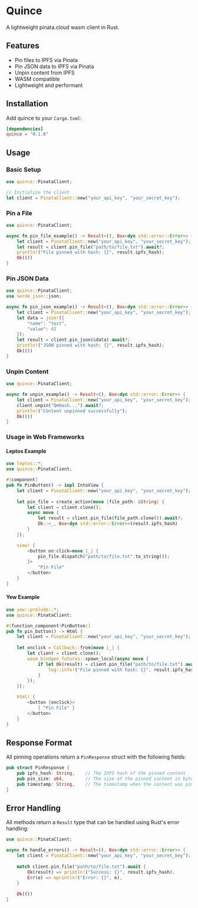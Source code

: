 # Quince

A lightweight pinata.cloud wasm client in Rust.

## Features

- Pin files to IPFS via Pinata
- Pin JSON data to IPFS via Pinata
- Unpin content from IPFS
- WASM compatible
- Lightweight and performant

## Installation

Add quince to your `Cargo.toml`:

```toml
[dependencies]
quince = "0.1.0"
```

## Usage

### Basic Setup

```rust
use quince::PinataClient;

// Initialize the client
let client = PinataClient::new("your_api_key", "your_secret_key");
```

### Pin a File

```rust
use quince::PinataClient;

async fn pin_file_example() -> Result<(), Box<dyn std::error::Error>> {
    let client = PinataClient::new("your_api_key", "your_secret_key");
    let result = client.pin_file("path/to/file.txt").await?;
    println!("File pinned with hash: {}", result.ipfs_hash);
    Ok(())
}
```

### Pin JSON Data

```rust
use quince::PinataClient;
use serde_json::json;

async fn pin_json_example() -> Result<(), Box<dyn std::error::Error>> {
    let client = PinataClient::new("your_api_key", "your_secret_key");
    let data = json!({
        "name": "test",
        "value": 42
    });
    let result = client.pin_json(&data).await?;
    println!("JSON pinned with hash: {}", result.ipfs_hash);
    Ok(())
}
```

### Unpin Content

```rust
use quince::PinataClient;

async fn unpin_example() -> Result<(), Box<dyn std::error::Error>> {
    let client = PinataClient::new("your_api_key", "your_secret_key");
    client.unpin("QmHash...").await?;
    println!("Content unpinned successfully");
    Ok(())
}
```

### Usage in Web Frameworks

#### Leptos Example

```rust
use leptos::*;
use quince::PinataClient;

#[component]
pub fn PinButton() -> impl IntoView {
    let client = PinataClient::new("your_api_key", "your_secret_key");
    
    let pin_file = create_action(move |file_path: &String| {
        let client = client.clone();
        async move {
            let result = client.pin_file(file_path.clone()).await?;
            Ok::<_, Box<dyn std::error::Error>>(result.ipfs_hash)
        }
    });

    view! {
        <button on:click=move |_| {
            pin_file.dispatch("path/to/file.txt".to_string());
        }>
            "Pin File"
        </button>
    }
}
```

#### Yew Example

```rust
use yew::prelude::*;
use quince::PinataClient;

#[function_component(PinButton)]
pub fn pin_button() -> Html {
    let client = PinataClient::new("your_api_key", "your_secret_key");
    
    let onclick = Callback::from(move |_| {
        let client = client.clone();
        wasm_bindgen_futures::spawn_local(async move {
            if let Ok(result) = client.pin_file("path/to/file.txt").await {
                log::info!("File pinned with hash: {}", result.ipfs_hash);
            }
        });
    });

    html! {
        <button {onclick}>
            { "Pin File" }
        </button>
    }
}
```

## Response Format

All pinning operations return a `PinResponse` struct with the following fields:

```rust
pub struct PinResponse {
    pub ipfs_hash: String,    // The IPFS hash of the pinned content
    pub pin_size: u64,        // The size of the pinned content in bytes
    pub timestamp: String,    // The timestamp when the content was pinned
}
```

## Error Handling

All methods return a `Result` type that can be handled using Rust's error handling:

```rust
use quince::PinataClient;

async fn handle_errors() -> Result<(), Box<dyn std::error::Error>> {
    let client = PinataClient::new("your_api_key", "your_secret_key");
    
    match client.pin_file("path/to/file.txt").await {
        Ok(result) => println!("Success: {}", result.ipfs_hash),
        Err(e) => eprintln!("Error: {}", e),
    }
    
    Ok(())
}
```
